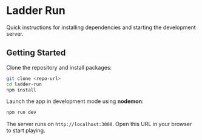 # Ladder Run

Quick instructions for installing dependencies and starting the development server.

## Getting Started

Clone the repository and install packages:

```bash
git clone <repo-url>
cd ladder-run
npm install
```

Launch the app in development mode using **nodemon**:

```bash
npm run dev
```

The server runs on `http://localhost:3000`. Open this URL in your browser to start playing.
